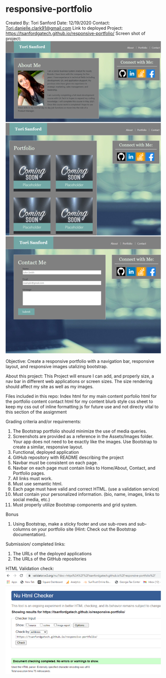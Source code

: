 # responsive-portfolio
Created By: Tori Sanford
Date: 12/19/2020
Contact: Tori.danielle.clark91@gmail.com
Link to deployed Project: https://tsanfordgatech.github.io/responsive-portfolio/
Screen shot of project: ![Final Screen shot](./assets/aboutmepage.png)
![Final Screen shot](./assets/portfoliopage.png)
![Final Screen shot](./assets/contactpage.png)

Objective:
Create a responsive portfolio with a navigation bar, responsive layout, and responsive images utalizing bootstrap. 

About this project:
This Project will ensure I can add, and properly size, a nav bar in different web applications or screen sizes. The size rendering should affect my site as well as my images. 

Files included in this repo:
Index html for my main content
porfolio html for the portfolio content
contact html for my content blurb
style css sheet to keep my css out of inline formatting
js for future use and not directy vital to this section of the assignment


Grading criteria and/or requirements:
1. The Bootstrap portfolio should minimize the use of media queries.
2. Screenshots are provided as a reference in the Assets/Images folder. Your app does not need to be exactly like the images. Use Bootstrap to create a similar, responsive layout.
3. Functional, deployed application
4. GitHub repository with README describing the project
5. Navbar must be consistent on each page.
6. Navbar on each page must contain links to Home/About, Contact, and Portfolio pages.
7. All links must work.
8. Must use semantic html.
9. Each page must have valid and correct HTML. (use a validation service)
10. Must contain your personalized information. (bio, name, images, links to social media, etc.)
11. Must properly utilize Bootstrap components and grid system.

Bonus
1. Using Bootstrap, make a sticky footer and use sub-rows and sub-columns on your portfolio site (Hint: Check out the Bootstrap documentation).


Submission/ completed links: 
1. The URLs of the deployed applications
2. The URLs of the GitHub repositories

HTML Validation check: 
![Final Screen shot](./assets/html.png)
